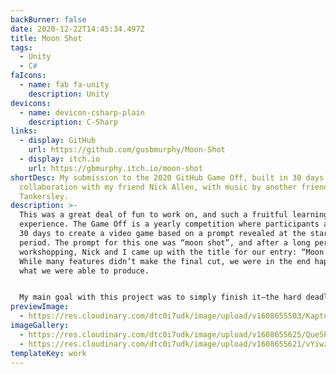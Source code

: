 ```yaml
---
backBurner: false
date: 2020-12-22T14:45:34.497Z
title: Moon Shot
tags:
  - Unity
  - C#
faIcons:
  - name: fab fa-unity
    description: Unity
devicons:
  - name: devicon-csharp-plain
    description: C-Sharp
links:
  - display: GitHub
    url: https://github.com/gusbmurphy/Moon-Shot
  - display: itch.io
    url: https://gbmurphy.itch.io/moon-shot
shortDesc: My submission to the 2020 GitHub Game Off, built in 30 days in
  collaboration with my friend Nick Allen, with music by another friend Ridley
  Tankersley.
description: >-
  This was a great deal of fun to work on, and such a fruitful learning
  experience. The Game Off is a yearly competition where participants are given
  30 days to create a video game based on a prompt revealed at the start of that
  period. The prompt for this one was “moon shot”, and after a long period of
  workshopping, Nick and I came up with the title for our entry: “Moon Shot”.
  While many features didn’t make the final cut, we were in the end happy with
  what we were able to produce.


  My main goal with this project was to simply finish it—the hard deadline was instrumental in leading us to clarify various aspects of the game that could’ve otherwise languished in abstraction. Doing this with Nick also moved everything along much faster. Beyond the obvious of having another person helping with the technical aspect, having someone to collaborate with on the conceptual side was incredibly helpful. With Ridley’s music coming in in the end, the game very quickly became more than the sum of its parts, and could be the base for future iterations on the idea.
previewImage:
  - https://res.cloudinary.com/dtc0i7udk/image/upload/v1608655503/Kapture_2020-12-22_at_11.44.33_shu3ru.gif
imageGallery:
  - https://res.cloudinary.com/dtc0i7udk/image/upload/v1608655625/QueSPN_g7dxss.png
  - https://res.cloudinary.com/dtc0i7udk/image/upload/v1608655621/vYiwzy_aphfzn.gif
templateKey: work
---
```

